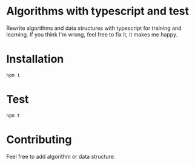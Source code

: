 # Algorithms with typescript and test
Rewrite algorithms and data structures with typescript for training and learning. If you think I'm wrong, feel free to fix it, it makes me happy.
# Installation
`npm i`
# Test
`npm t`
# Contributing
Feel free to add algorithm or data structure.
